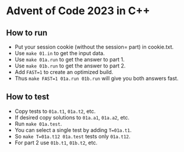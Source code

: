 # Advent of Code 2023 in C++

## How to run

- Put your session cookie (without the session= part) in cookie.txt.
- Use `make 01.in` to get the input data.
- Use `make 01a.run` to get the answer to part 1.
- Use `make 01b.run` to get the answer to part 2.
- Add `FAST=1` to create an optimized build.
- Thus `make FAST=1 01a.run 01b.run` will give you both answers fast.

## How to test

- Copy tests to `01a.t1`, `01a.t2`, etc.
- If desired copy solutions to `01a.a1`, `01a.a2`, etc.
- Run `make 01a.test`.
- You can select a single test by adding `T=01a.t1`.
- So `make T=01a.t12 01a.test` tests only `01a.t12`.
- For part 2 use `01b.t1`, `01b.t2`, etc.
